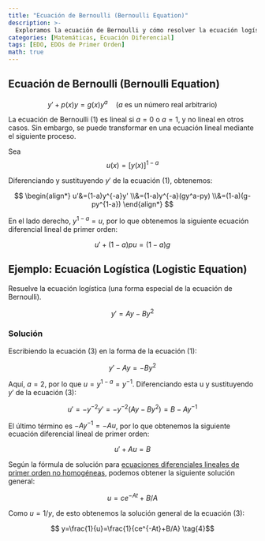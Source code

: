 ```yaml
---
title: "Ecuación de Bernoulli (Bernoulli Equation)"
description: >-
  Exploramos la ecuación de Bernoulli y cómo resolver la ecuación logística, una forma especial de la ecuación de Bernoulli.
categories: [Matemáticas, Ecuación Diferencial]
tags: [EDO, EDOs de Primer Orden]
math: true
---
```


## Ecuación de Bernoulli (Bernoulli Equation)

$$ y'+p(x)y=g(x)y^a\quad \text{(}a\text{ es un número real arbitrario)}  \tag{1} $$

La ecuación de Bernoulli (1) es lineal si $a=0$ o $a=1$, y no lineal en otros casos. Sin embargo, se puede transformar en una ecuación lineal mediante el siguiente proceso.

Sea $$ u(x)=[y(x)]^{1-a} $$

Diferenciando y sustituyendo $y'$ de la ecuación (1), obtenemos:

$$ \begin{align*}
u'&=(1-a)y^{-a}y'
\\&=(1-a)y^{-a}(gy^a-py) 
\\&=(1-a)(g-py^{1-a})
\end{align*} $$

En el lado derecho, $y^{1-a}=u$, por lo que obtenemos la siguiente ecuación diferencial lineal de primer orden:

$$ u'+(1-a)pu=(1-a)g \tag{2} $$

## Ejemplo: Ecuación Logística (Logistic Equation)
Resuelve la ecuación logística (una forma especial de la ecuación de Bernoulli).

$$ y'=Ay-By^2 \tag{3} $$

### Solución
Escribiendo la ecuación (3) en la forma de la ecuación (1):

$$ y'-Ay=-By^2 $$

Aquí, $a=2$, por lo que $u=y^{1-a}=y^{-1}$. Diferenciando esta u y sustituyendo $y'$ de la ecuación (3):

$$ u'=-y^{-2}y'=-y^{-2}(Ay-By^2)=B-Ay^{-1} $$

El último término es $-Ay^{-1}=-Au$, por lo que obtenemos la siguiente ecuación diferencial lineal de primer orden:

$$ u'+Au=B $$

Según la fórmula de solución para [ecuaciones diferenciales lineales de primer orden no homogéneas](/posts/Solution-of-First-Order-Linear-ODE/#ecuación-diferencial-lineal-de-primer-orden-no-homogénea), podemos obtener la siguiente solución general:

$$ u=ce^{-At}+B/A $$

Como $u=1/y$, de esto obtenemos la solución general de la ecuación (3):

$$ y=\frac{1}{u}=\frac{1}{ce^{-At}+B/A} \tag{4}$$